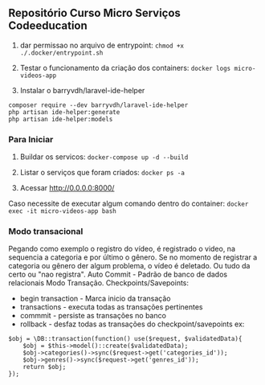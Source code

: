 ## Repositório Curso Micro Serviços Codeeducation

1. dar permissao no arquivo de entrypoint:
```chmod +x ./.docker/entrypoint.sh```

2. Testar o funcionamento da criação dos containers:
```docker logs micro-videos-app```

3. Instalar o barryvdh/laravel-ide-helper
```
composer require --dev barryvdh/laravel-ide-helper
php artisan ide-helper:generate
php artisan ide-helper:models

```

### Para Iniciar
1. Buildar os servicos:
```docker-compose up -d --build```

2. Listar o serviços que foram criados:
```docker ps -a```

3. Acessar http://0.0.0.0:8000/

Caso necessite de executar algum comando dentro do container: ```docker exec -it micro-videos-app bash```

<!-- continues from:  
Implementando recurso de vídeo e rela... (Projeto Prático)
https://portal.code.education/lms/#/168/155/98/conteudos?capitulo=658&conteudo=5803
-->



### Modo transacional
Pegando como exemplo o registro do vídeo, é registrado o video, na sequencia a categoria e por último o gênero. Se no momento de registrar a categoria ou gênero der algum problema, o vídeo é deletado. Ou tudo da certo ou "nao registra".
Auto Commit - Padrão de banco de dados relacionais
Modo Transação. Checkpoints/Savepoints:
- begin transaction - Marca inicio da transação
- transactions - executa todas as transações pertinentes
- commmit - persiste as transações no banco
- rollback - desfaz todas as transações do checkpoint/savepoints
ex:
```
$obj = \DB::transaction(function() use($request, $validatedData){
    $obj = $this->model()::create($validatedData);
    $obj->categories()->sync($request->get('categories_id'));
    $obj->genres()->sync($request->get('genres_id'));
    return $obj;
});
```